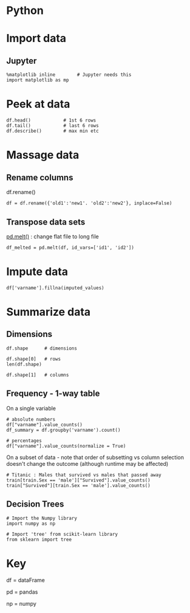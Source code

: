# Python

# Import data

## Jupyter
```
%matplotlib inline        # Jupyter needs this
import matplotlib as mp
```

# Peek at data
```
df.head()            # 1st 6 rows
df.tail()            # last 6 rows
df.describe()        # max min etc
```

# Massage data

## Rename columns
df.rename()
```
df = df.rename({'old1':'new1'. 'old2':'new2'}, inplace=False) 
```

## Transpose data sets
[pd.melt()](https://pandas.pydata.org/pandas-docs/stable/generated/pandas.melt.html) : change flat file to long file
```
df_melted = pd.melt(df, id_vars=['id1', 'id2'])
```

# Impute data

```
df['varname'].fillna(imputed_values)
```

# Summarize data

## Dimensions
```
df.shape      # dimensions

df.shape[0]   # rows
len(df.shape)

df.shape[1]   # columns
```

## Frequency - 1-way table
On a single variable
```
# absolute numbers
df["varname"].value_counts()
df_summary = df.groupby('varname').count()

# percentages
df["varname"].value_counts(normalize = True)
```

On a subset of data - note that order of subsetting vs column selection doesn't change the outcome (although runtime may be affected)
```
# Titanic : Males that survived vs males that passed away
train[train.Sex == 'male']["Survived"].value_counts()
train["Survived"][train.Sex == 'male'].value_counts()
```

## Decision Trees
```
# Import the Numpy library
import numpy as np

# Import 'tree' from scikit-learn library
from sklearn import tree
```


# Key

df = dataFrame


pd = pandas

np = numpy
